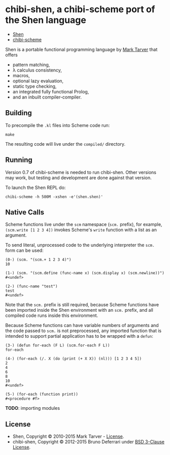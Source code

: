 chibi-shen, a chibi-scheme port of the Shen language
====================================================

* [Shen](http://shenlanguage.org)
* [chibi-scheme](http://code.google.com/p/chibi-scheme>)

Shen is a portable functional programming language by [Mark Tarver](http://marktarver.com) that offers

- pattern matching,
- λ calculus consistency,
- macros,
- optional lazy evaluation,
- static type checking,
- an integrated fully functional Prolog,
- and an inbuilt compiler-compiler.

Building
--------

To precompile the `.kl` files into Scheme code run:

    make

The resulting code will live under the `compiled/` directory.
  
Running
-------

Version 0.7 of chibi-scheme is needed to run chibi-shen. Other versions may work, but testing and development are done against that version.

To launch the Shen REPL do:

    chibi-scheme -h 500M -xshen -e'(shen.shen)'

Native Calls
------------

Scheme functions live under the `scm` namespace (`scm.` prefix), for example, `(scm.write [1 2 3 4])` invokes Scheme's `write` function with a list as an argument.

To send literal, unprocessed code to the underlying interpreter the `scm.` form can be used:

```
(0-) (scm. "(scm.+ 1 2 3 4)")
10

(1-) (scm. "(scm.define (func-name x) (scm.display x) (scm.newline))")
#<undef>

(2-) (func-name "test")
test
#<undef>

```

Note that the `scm.` prefix is still required, because Scheme functions have been imported inside the Shen environment with an `scm.` prefix, and all compiled code runs inside this environment.

Because Scheme functions can have variable numbers of arguments and the code passed to `scm.` is not preprocessed, any imported function that is intended to support partial application has to be wrapped with a `defun`:

```
(3-) (defun for-each (F L) (scm.for-each F L))
for-each

(4-) (for-each (/. X (do (print (+ X X)) (nl))) [1 2 3 4 5])
2
4
6
8
10
#<undef>

(5-) (for-each (function print))
#<procedure #f>
```

**TODO**: importing modules

License
-------

- Shen, Copyright © 2010-2015 Mark Tarver - [License](http://www.shenlanguage.org/license.pdf).
- chibi-shen, Copyright © 2012-2015 Bruno Deferrari under [BSD 3-Clause License](http://opensource.org/licenses/BSD-3-Clause).
